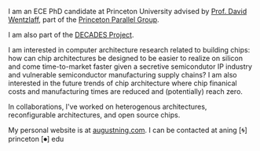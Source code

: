 I am an ECE PhD candidate at Princeton University advised by [Prof. David Wentzlaff](https://princeton.edu/~wentzlaf), part of the [Princeton Parallel Group](https://parallel.princeton.edu). 

I am also part of the [DECADES Project](https://decades.cs.princeton.edu/).

I am interested in computer architecture research related to building chips: how can chip architectures be designed to be easier to realize on silicon and come time-to-market faster given a secretive semicondutor IP industry and vulnerable semiconductor manufacturing supply chains? I am also interested in the future trends of chip architecture where chip finanical costs and manufacturing times are reduced and (potentially) reach zero.

In collaborations, I've worked on heterogenous architectures, reconfigurable architectures, and open source chips.

My personal website is at [augustning.com](https://augustning.com). I can be contacted at aning [🌀] princeton [⏺] edu



<!--
**AugustNing/AugustNing** is a ✨ _special_ ✨ repository because its `README.md` (this file) appears on your GitHub profile.

Here are some ideas to get you started:

- 🔭 I’m currently working on ...
- 🌱 I’m currently learning ...
- 👯 I’m looking to collaborate on ...
- 🤔 I’m looking for help with ...
- 💬 Ask me about ...
- 📫 How to reach me: ...
- 😄 Pronouns: ...
- ⚡ Fun fact: ...
-->
